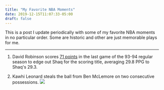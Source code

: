 ```yaml
---
title: "My Favorite NBA Moments"
date: 2019-12-15T11:07:33-05:00
draft: false
---
```


This is a post I update periodically with some of my favorite NBA moments in no particular order. Some are historic and other are just memorable plays for me. 

---

1. David Robinson scores [71 points](https://www.basketball-reference.com/boxscores/199404240LAC.html) in the last game of the 93-94 regular season to edge out Shaq for the scoring title, averaging 29.8 PPG to Shaq's 29.3. 

2. Kawhi Leonard steals the ball from Ben McLemore on two consecutive possessions. 
[![](http://img.youtube.com/vi/Q2uYTSiXJEQ/0.jpg)](http://www.youtube.com/watch?v=Q2uYTSiXJEQ "Kawhi steals from McLemore")